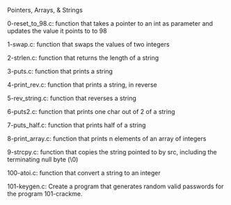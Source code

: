 
Pointers, Arrays, & Strings

0-reset_to_98.c: function that takes a pointer to an int as parameter and updates the value it points to to 98

1-swap.c: function that swaps the values of two integers

2-strlen.c: function that returns the length of a string

3-puts.c: function that prints a string

4-print_rev.c: function that prints a string, in reverse

5-rev_string.c: function that reverses a string

6-puts2.c: function that prints one char out of 2 of a string

7-puts_half.c: function that prints half of a string

8-print_array.c: function that prints n elements of an array of integers

9-strcpy.c: function that copies the string pointed to by src, including the terminating null byte (\0)

100-atoi.c: function that convert a string to an integer

101-keygen.c: Create a program that generates random valid passwords for the program 101-crackme.
